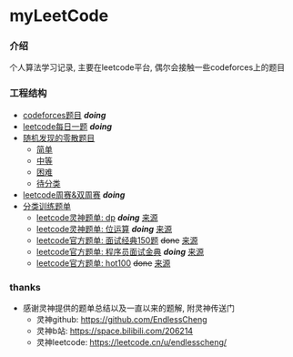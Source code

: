 # myLeetCode

### 介绍
个人算法学习记录, 主要在leetcode平台, 偶尔会接触一些codeforces上的题目
### 工程结构
- [codeforces题目](/src/main/java/com/hyperboat/codeforces) _**doing**_
- [leetcode每日一题](/src/main/java/com/hyperboat/daily) _**doing**_
- [随机发现的零散题目](/src/main/java/com/hyperboat/normal)
  - [简单](/src/main/java/com/hyperboat/normal/simple)
  - [中等](/src/main/java/com/hyperboat/normal/medium)
  - [困难](/src/main/java/com/hyperboat/normal/diffcult)
  - [待分类](/src/main/java/com/hyperboat/normal/tobeclassified)
- [leetcode周赛&双周赛](/src/main/java/com/hyperboat/竞赛) _**doing**_
- [分类训练题单](/src/main/java/com/hyperboat/题单)
  - [leetcode灵神题单: dp](/src/main/java/com/hyperboat/题单/dp) _**doing**_ [来源](https://leetcode.cn/circle/discuss/tXLS3i/)
  - [leetcode灵神题单: 位运算](/src/main/java/com/hyperboat/题单/位运算) _**doing**_ [来源](https://leetcode.cn/circle/discuss/dHn9Vk/)
  - [leetcode官方题单: 面试经典150题](/src/main/java/com/hyperboat/题单/面试经典150题) ~~done~~ [来源](https://leetcode.cn/studyplan/top-interview-150/)
  - [leetcode官方题单: 程序员面试金典](/src/main/java/com/hyperboat/题单/程序员面试金典) _**doing**_ [来源](https://leetcode.cn/studyplan/cracking-the-coding-interview/)
  - [leetcode官方题单: hot100](/src/main/java/com/hyperboat/题单/hot100) ~~done~~ [来源](https://leetcode.cn/studyplan/top-100-liked/?historyId=qnfk33t)
### thanks
- 感谢灵神提供的题单总结以及一直以来的题解, 附灵神传送门
  - 灵神github: https://github.com/EndlessCheng
  - 灵神b站: https://space.bilibili.com/206214
  - 灵神leetcode: https://leetcode.cn/u/endlesscheng/
